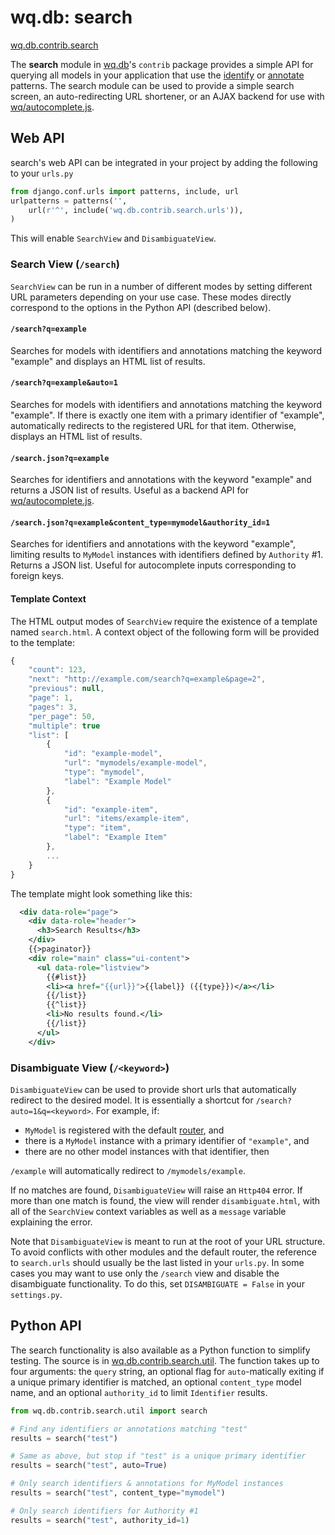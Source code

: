wq.db: search
=============

[wq.db.contrib.search]

The **search** module in [wq.db]'s `contrib` package provides a simple API for querying all models in your application that use the [identify] or [annotate] patterns.  The search module can be used to provide a simple search screen, an auto-redirecting URL shortener, or an AJAX backend for use with [wq/autocomplete.js].

## Web API
search's web API can be integrated in your project by adding the following to your `urls.py`

```python
from django.conf.urls import patterns, include, url
urlpatterns = patterns('',
    url(r'^', include('wq.db.contrib.search.urls')),
)
```

This will enable `SearchView` and `DisambiguateView`.

### Search View (`/search`)

`SearchView` can be run in a number of different modes by setting different URL parameters depending on your use case.  These modes directly correspond to the options in the Python API (described below).

#### `/search?q=example`

Searches for models with identifiers and annotations matching the keyword "example" and displays an HTML list of results.

#### `/search?q=example&auto=1`

Searches for models with identifiers and annotations matching the keyword "example".  If there is exactly one item with a primary identifier of "example", automatically redirects to the registered URL for that item.  Otherwise, displays an HTML list of results.

#### `/search.json?q=example`

Searches for identifiers and annotations with the keyword "example" and returns a JSON list of results.  Useful as a backend API for [wq/autocomplete.js].

#### `/search.json?q=example&content_type=mymodel&authority_id=1`

Searches for identifiers and annotations with the keyword "example", limiting results to `MyModel` instances with identifiers defined by `Authority` #1.  Returns a JSON list.  Useful for autocomplete inputs corresponding to foreign keys.

#### Template Context

The HTML output modes of `SearchView` require the existence of a template named `search.html`.  A context object of the following form will be provided to the template:

```javascript
{
    "count": 123,
    "next": "http://example.com/search?q=example&page=2",
    "previous": null,
    "page": 1,
    "pages": 3,
    "per_page": 50,
    "multiple": true
    "list": [
        {
            "id": "example-model",
            "url": "mymodels/example-model",
            "type": "mymodel",
            "label": "Example Model"
        },
        {
            "id": "example-item",
            "url": "items/example-item",
            "type": "item",
            "label": "Example Item"
        },
        ...
    }
}
```

The template might look something like this:

```xml
  <div data-role="page">
    <div data-role="header">
      <h3>Search Results</h3>
    </div>
    {{>paginator}}
    <div role="main" class="ui-content">
      <ul data-role="listview">
        {{#list}}
        <li><a href="{{url}}">{{label}} ({{type}})</a></li>
        {{/list}}
        {{^list}}
        <li>No results found.</li>
        {{/list}}
      </ul>
    </div>
```

### Disambiguate View (`/<keyword>`)

`DisambiguateView` can be used to provide short urls that automatically redirect to the desired model.  It is essentially a shortcut for `/search?auto=1&q=<keyword>`.  For example, if:

 * `MyModel` is registered with the default [router], and
 * there is a `MyModel` instance with a primary identifier of `"example"`, and
 * there are no other model instances with that identifier, then

`/example` will automatically redirect to `/mymodels/example`.

If no matches are found, `DisambiguateView` will raise an `Http404` error.  If more than one match is found, the view will render `disambiguate.html`, with all of the `SearchView` context variables as well as a `message` variable explaining the error.

Note that `DisambiguateView` is meant to run at the root of your URL structure.  To avoid conflicts with other modules and the default router, the reference to `search.urls` should usually be the last listed in your `urls.py`.  In some cases you may want to use only the `/search` view and disable the disambiguate functionality.  To do this, set `DISAMBIGUATE = False` in your `settings.py`.

## Python API
The search functionality is also available as a Python function to simplify testing.  The source is in [wq.db.contrib.search.util].  The function takes up to four arguments: the `query` string, an optional flag for `auto`-matically exiting if a unique primary identifier is matched, an optional `content_type` model name, and an optional `authority_id` to limit `Identifier` results.

```python
from wq.db.contrib.search.util import search

# Find any identifiers or annotations matching "test"
results = search("test")

# Same as above, but stop if "test" is a unique primary identifier
results = search("test", auto=True)

# Only search identifiers & annotations for MyModel instances
results = search("test", content_type="mymodel")

# Only search identifiers for Authority #1
results = search("test", authority_id=1)
```

[wq.db.contrib.search]: https://github.com/wq/wq.db/blob/master/contrib/search
[wq.db]: https://wq.io/wq.db
[identify]: https://wq.io/docs/identify
[annotate]: https://wq.io/docs/annotate
[wq/autocomplete.js]: https://wq.io/docs/other-modules
[router]: https://wq.io/docs/router
[wq.db.contrib.search.util]: https://github.com/wq/wq.db/blob/master/contrib/search/util.py
